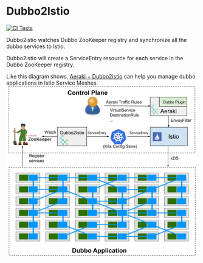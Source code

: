 # Dubbo2Istio

[![CI Tests](https://github.com/aeraki-framework/dubbo2istio/workflows/ci/badge.svg?branch=master)](https://github.com/aeraki-framework/dubbo2istio/actions?query=branch%3Amaster+event%3Apush+workflow%3A%22ci%22)

Dubbo2istio watches Dubbo ZooKeeper registry and synchronize all the dubbo services to Istio.

Dubbo2istio will create a ServiceEntry resource for each service in the Dubbo ZooKeeper registry.

Like this diagram shows, [Aeraki + Dubbo2istio](https://github.com/aeraki-framework/aeraki) can help you manage dubbo applications in Istio Service Meshes. 
![ dubbo2istio ](doc/dubbo2istio.png)